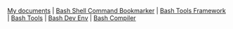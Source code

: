 <!-- _navbar.md -->

[My documents](https://fchastanet.github.io/my-documents/) |
[Bash Shell Command Bookmarker](/) |
[Bash Tools Framework](https://fchastanet.github.io/bash-tools-framework/) |
[Bash Tools](https://fchastanet.github.io/bash-tools/) |
[Bash Dev Env](https://fchastanet.github.io/bash-dev-env/) |
[Bash Compiler](https://fchastanet.github.io/bash-compiler/)

